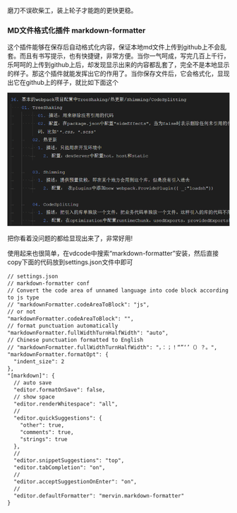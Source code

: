 磨刀不误砍柴工，装上轮子才能跑的更快更稳。

###  MD文件格式化插件  markdown-formatter 

这个插件能够在保存后自动格式化内容，保证本地md文件上传到github上不会乱套。而且有书写提示，也有快捷键，非常方便。当你一气呵成，写完几百上千行，乐呵呵的上传到github上后，却发现显示出来的内容都乱套了，完全不是本地显示的样子。那这个插件就能发挥出它的作用了。当你保存文件后，它会格式化，显现出它在github上的样子，就比如下面这个

![格式化后](./assets/md%E6%A0%BC%E5%BC%8F%E5%8C%96.png)

把你看着没问题的都给显现出来了，非常好用!

使用起来也很简单，在vdcode中搜索“markdown-formatter”安装，然后直接copy下面的代码放到settings.json文件中即可

```
// settings.json
// markdown-formatter conf
// Convert the code area of unnamed language into code block according to js type
// "markdownFormatter.codeAreaToBlock": "js",
// or not
"markdownFormatter.codeAreaToBlock": "",
// format punctuation automatically
"markdownFormatter.fullWidthTurnHalfWidth": "auto",
// Chinese punctuation formatted to English
// "markdownFormatter.fullWidthTurnHalfWidth": "，：；！“”‘’（）？。",
"markdownFormatter.formatOpt": {
  "indent_size": 2
},
"[markdown]": {
  // auto save
  "editor.formatOnSave": false,
  // show space
  "editor.renderWhitespace": "all",
  // 
  "editor.quickSuggestions": {
    "other": true,
    "comments": true,
    "strings": true
  },
  // 
  "editor.snippetSuggestions": "top",
  "editor.tabCompletion": "on",
  // 
  "editor.acceptSuggestionOnEnter": "on",
  // 
  "editor.defaultFormatter": "mervin.markdown-formatter"
}
```
